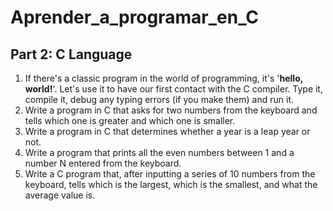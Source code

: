 # Aprender_a_programar_en_C

## Part 2: C Language

1. If there's a classic program in the world of programming, it's '**hello, world!**'.
Let's use it to have our first contact with the C compiler.
Type it, compile it, debug any typing errors (if you make them) and run it.
2. Write a program in C that asks for two numbers from the keyboard and tells which one is greater and which one is smaller.
3. Write a program in C that determines whether a year is a leap year or not.
4. Write a program that prints all the even numbers between 1 and a number N entered from the keyboard.
5. Write a C program that, after inputting a series of 10 numbers from the keyboard, tells which is the largest, which is the smallest, and what the average value is.
